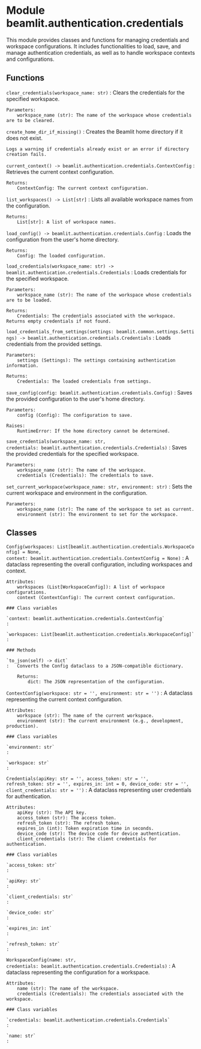 Module beamlit.authentication.credentials
=========================================
This module provides classes and functions for managing credentials and workspace configurations.
It includes functionalities to load, save, and manage authentication credentials, as well as to handle
workspace contexts and configurations.

Functions
---------

`clear_credentials(workspace_name: str)`
:   Clears the credentials for the specified workspace.
    
    Parameters:
        workspace_name (str): The name of the workspace whose credentials are to be cleared.

`create_home_dir_if_missing()`
:   Creates the Beamlit home directory if it does not exist.
    
    Logs a warning if credentials already exist or an error if directory creation fails.

`current_context() ‑> beamlit.authentication.credentials.ContextConfig`
:   Retrieves the current context configuration.
    
    Returns:
        ContextConfig: The current context configuration.

`list_workspaces() ‑> List[str]`
:   Lists all available workspace names from the configuration.
    
    Returns:
        List[str]: A list of workspace names.

`load_config() ‑> beamlit.authentication.credentials.Config`
:   Loads the configuration from the user's home directory.
    
    Returns:
        Config: The loaded configuration.

`load_credentials(workspace_name: str) ‑> beamlit.authentication.credentials.Credentials`
:   Loads credentials for the specified workspace.
    
    Parameters:
        workspace_name (str): The name of the workspace whose credentials are to be loaded.
    
    Returns:
        Credentials: The credentials associated with the workspace. Returns empty credentials if not found.

`load_credentials_from_settings(settings: beamlit.common.settings.Settings) ‑> beamlit.authentication.credentials.Credentials`
:   Loads credentials from the provided settings.
    
    Parameters:
        settings (Settings): The settings containing authentication information.
    
    Returns:
        Credentials: The loaded credentials from settings.

`save_config(config: beamlit.authentication.credentials.Config)`
:   Saves the provided configuration to the user's home directory.
    
    Parameters:
        config (Config): The configuration to save.
    
    Raises:
        RuntimeError: If the home directory cannot be determined.

`save_credentials(workspace_name: str, credentials: beamlit.authentication.credentials.Credentials)`
:   Saves the provided credentials for the specified workspace.
    
    Parameters:
        workspace_name (str): The name of the workspace.
        credentials (Credentials): The credentials to save.

`set_current_workspace(workspace_name: str, environment: str)`
:   Sets the current workspace and environment in the configuration.
    
    Parameters:
        workspace_name (str): The name of the workspace to set as current.
        environment (str): The environment to set for the workspace.

Classes
-------

`Config(workspaces: List[beamlit.authentication.credentials.WorkspaceConfig] = None, context: beamlit.authentication.credentials.ContextConfig = None)`
:   A dataclass representing the overall configuration, including workspaces and context.
    
    Attributes:
        workspaces (List[WorkspaceConfig]): A list of workspace configurations.
        context (ContextConfig): The current context configuration.

    ### Class variables

    `context: beamlit.authentication.credentials.ContextConfig`
    :

    `workspaces: List[beamlit.authentication.credentials.WorkspaceConfig]`
    :

    ### Methods

    `to_json(self) ‑> dict`
    :   Converts the Config dataclass to a JSON-compatible dictionary.
        
        Returns:
            dict: The JSON representation of the configuration.

`ContextConfig(workspace: str = '', environment: str = '')`
:   A dataclass representing the current context configuration.
    
    Attributes:
        workspace (str): The name of the current workspace.
        environment (str): The current environment (e.g., development, production).

    ### Class variables

    `environment: str`
    :

    `workspace: str`
    :

`Credentials(apiKey: str = '', access_token: str = '', refresh_token: str = '', expires_in: int = 0, device_code: str = '', client_credentials: str = '')`
:   A dataclass representing user credentials for authentication.
    
    Attributes:
        apiKey (str): The API key.
        access_token (str): The access token.
        refresh_token (str): The refresh token.
        expires_in (int): Token expiration time in seconds.
        device_code (str): The device code for device authentication.
        client_credentials (str): The client credentials for authentication.

    ### Class variables

    `access_token: str`
    :

    `apiKey: str`
    :

    `client_credentials: str`
    :

    `device_code: str`
    :

    `expires_in: int`
    :

    `refresh_token: str`
    :

`WorkspaceConfig(name: str, credentials: beamlit.authentication.credentials.Credentials)`
:   A dataclass representing the configuration for a workspace.
    
    Attributes:
        name (str): The name of the workspace.
        credentials (Credentials): The credentials associated with the workspace.

    ### Class variables

    `credentials: beamlit.authentication.credentials.Credentials`
    :

    `name: str`
    :